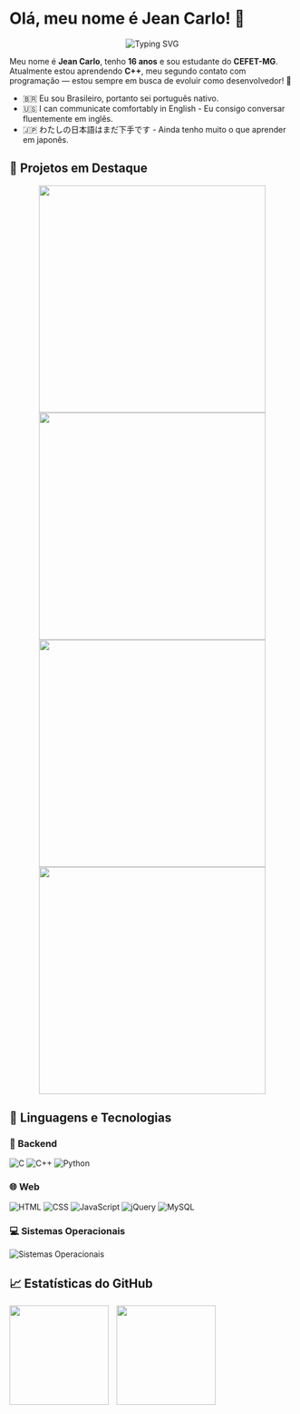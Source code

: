 # Olá, meu nome é Jean Carlo! :wave:

<p align="center">
  <picture>
    <!-- Dark mode -->
    <source media="(prefers-color-scheme: dark)" 
            srcset="https://readme-typing-svg.demolab.com?font=Fira+Code&size=32&duration=4000&pause=1000&color=FFFFFF&center=true&vCenter=true&width=700&background=000000&lines=>+Aprendendo+C%2B%2B+%26+Python;~+Construindo+meu+caminho+como+dev;-+Sonhando+com+o+Irvia+OS">
    <!-- Light mode -->
    <img src="https://readme-typing-svg.demolab.com?font=Fira+Code&size=32&duration=4000&pause=1000&color=000000&center=true&vCenter=true&width=700&background=FFFFFF&lines=>+Aprendendo+C%2B%2B+%26+Python;~+Construindo+meu+caminho+como+dev;-+Sonhando+com+o+Irvia+OS" alt="Typing SVG" />
  </picture>
</p>

Meu nome é **Jean Carlo**, tenho **16 anos** e sou estudante do **CEFET-MG**. Atualmente estou aprendendo **C++**, meu segundo contato com programação — estou sempre em busca de evoluir como desenvolvedor! 🚀  

- 🇧🇷 Eu sou Brasileiro, portanto sei português nativo.  
- 🇺🇸 I can communicate comfortably in English - Eu consigo conversar fluentemente em inglês.
- 🇯🇵 わたしの日本語はまだ下手です - Ainda tenho muito o que aprender em japonês.

## 📌 Projetos em Destaque

<div align="center">
  <a href="https://github.com/JeanC4rlo/project-irvia">
    <img width="400px" src="https://github-readme-stats.vercel.app/api/pin/?username=JeanC4rlo&repo=project-irvia&theme=github_dark&border_radius=15&desc=Irvia+OS+Project"/>
  </a>
  <a href="https://github.com/JeanC4rlo/kunwana">
    <img width="400px" src="https://github-readme-stats.vercel.app/api/pin/?username=JeanC4rlo&repo=kunwana&theme=github_dark&border_radius=15&desc=Kunwana+App"/>
  </a>
</div>

<div align="center">
  <a href="https://github.com/JeanC4rlo/onepedia">
    <img width="400px" src="https://github-readme-stats.vercel.app/api/pin/?username=JeanC4rlo&repo=onepedia&theme=github_dark&border_radius=15&desc=Onepedia+Database"/>
  </a>
  <a href="https://github.com/JeanC4rlo/oneapi">
    <img width="400px" src="https://github-readme-stats.vercel.app/api/pin/?username=JeanC4rlo&repo=oneapi&theme=github_dark&border_radius=15&desc=OneAPI+Service"/>
  </a>
</div>

## 🚀 Linguagens e Tecnologias

### 🧠 Backend
![C](https://skillicons.dev/icons?i=c)
![C++](https://skillicons.dev/icons?i=cpp)
![Python](https://skillicons.dev/icons?i=python)

### 🌐 Web
![HTML](https://skillicons.dev/icons?i=html)
![CSS](https://skillicons.dev/icons?i=css)
![JavaScript](https://skillicons.dev/icons?i=js)
![jQuery](https://skillicons.dev/icons?i=jquery)
![MySQL](https://skillicons.dev/icons?i=mysql)

### 💻 Sistemas Operacionais
![Sistemas Operacionais](https://skillicons.dev/icons?i=windows,linux)

## 📈 Estatísticas do GitHub

<div>
  <img src="https://github-readme-stats.vercel.app/api?username=JeanC4rlo&border_radius=15.0&theme=github_dark&show_icons=true&locale=pt-br&custom_title=Estatísticas%20do%20perfil&rank_icon=github" style="height:175px; margin-right:10px;" />
  <img src="https://github-readme-stats.vercel.app/api/top-langs/?username=JeanC4rlo&layout=compact&locale=pt-br&theme=github_dark&border_radius=15.0" style="height:175px;" />
</div>


